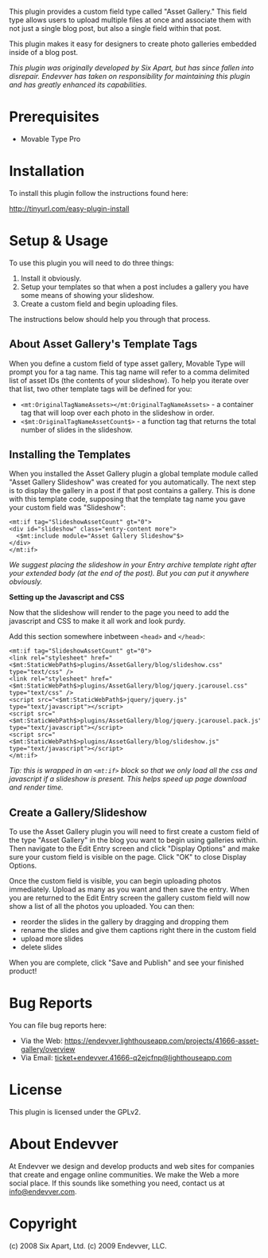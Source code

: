 This plugin provides a custom field type called "Asset Gallery." This field
type allows users to upload multiple files at once and associate them with not
just a single blog post, but also a single field within that post. 

This plugin makes it easy for designers to create photo galleries embedded 
inside of a blog post.

*This plugin was originally developed by Six Apart, but has since fallen into
disrepair. Endevver has taken on responsibility for maintaining this plugin
and has greatly enhanced its capabilities.*

# Prerequisites

* Movable Type Pro

# Installation

To install this plugin follow the instructions found here:

http://tinyurl.com/easy-plugin-install

# Setup & Usage

To use this plugin you will need to do three things:

1. Install it obviously.
2. Setup your templates so that when a post includes a gallery you have some
   means of showing your slideshow.
3. Create a custom field and begin uploading files.

The instructions below should help you through that process.

## About Asset Gallery's Template Tags

When you define a custom field of type asset gallery, Movable Type will 
prompt you for a tag name. This tag name will refer to a comma delimited list
of asset IDs (the contents of your slideshow). To help you iterate over that
list, two other template tags will be defined for you:

* `<mt:OriginalTagNameAssets></mt:OriginalTagNameAssets>` - a container tag
  that will loop over each photo in the slideshow in order.
* `<$mt:OriginalTagNameAssetCount$>` - a function tag that returns the total
  number of slides in the slideshow.

## Installing the Templates

When you installed the Asset Gallery plugin a global template module called
"Asset Gallery Slideshow" was created for you automatically. The next step
is to display the gallery in a post if that post contains a gallery. This is
done with this template code, supposing that the template tag name you gave
your custom field was "Slideshow":

    <mt:if tag="SlideshowAssetCount" gt="0">
    <div id="slideshow" class="entry-content more">
      <$mt:include module="Asset Gallery Slideshow"$>
    </div>
    </mt:if>

*We suggest placing the slideshow in your Entry archive template right after 
your extended body (at the end of the post). But you can put it anywhere
obviously.*

**Setting up the Javascript and CSS**

Now that the slideshow will render to the page you need to add the javascript
and CSS to make it all work and look purdy.

Add this section somewhere inbetween `<head>` and `</head>`:

    <mt:if tag="SlideshowAssetCount" gt="0">
    <link rel="stylesheet" href="<$mt:StaticWebPath$>plugins/AssetGallery/blog/slideshow.css" type="text/css" />
    <link rel="stylesheet" href="<$mt:StaticWebPath$>plugins/AssetGallery/blog/jquery.jcarousel.css" type="text/css" />
    <script src="<$mt:StaticWebPath$>jquery/jquery.js" type="text/javascript"></script>
    <script src="<$mt:StaticWebPath$>plugins/AssetGallery/blog/jquery.jcarousel.pack.js" type="text/javascript"></script>
    <script src="<$mt:StaticWebPath$>plugins/AssetGallery/blog/slideshow.js" type="text/javascript"></script>
    </mt:if>

*Tip: this is wrapped in an `<mt:if>` block so that we only load all the
css and javascript if a slideshow is present. This helps speed up page download
and render time.*

## Create a Gallery/Slideshow

To use the Asset Gallery plugin you will need to first create a custom field
of the type "Asset Gallery" in the blog you want to begin using galleries within.
Then navigate to the Edit Entry screen and click "Display Options" and make sure
your custom field is visible on the page. Click "OK" to close Display Options.

Once the custom field is visible, you can begin uploading photos immediately.
Upload as many as you want and then save the entry. When you are returned to the
Edit Entry screen the gallery custom field will now show a list of all the
photos you uploaded. You can then:

* reorder the slides in the gallery by dragging and dropping them
* rename the slides and give them captions right there in the custom field
* upload more slides
* delete slides

When you are complete, click "Save and Publish" and see your finished product!

# Bug Reports

You can file bug reports here:

* Via the Web: https://endevver.lighthouseapp.com/projects/41666-asset-gallery/overview
* Via Email: ticket+endevver.41666-q2ejcfnp@lighthouseapp.com

# License

This plugin is licensed under the GPLv2.

# About Endevver

At Endevver we design and develop products and web sites for companies that create 
and engage online communities. We make the Web a more social place. If this sounds
like something you need, contact us at info@endevver.com.

# Copyright

(c) 2008 Six Apart, Ltd.
(c) 2009 Endevver, LLC. 